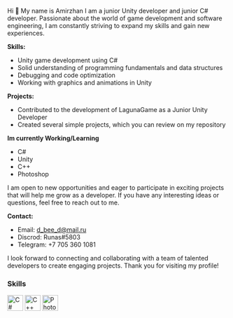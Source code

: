Hi 👋 My name is Amirzhan
I am a junior Unity developer and junior C# developer. Passionate about the world of game development and software engineering, I am constantly striving to expand my skills and gain new experiences.

**Skills:**
- Unity game development using C#
- Solid understanding of programming fundamentals and data structures
- Debugging and code optimization
- Working with graphics and animations in Unity

**Projects:**
- Contributed to the development of LagunaGame as a Junior Unity Developer
- Created several simple projects, which you can review on my repository

**Im currently Working/Learning**
- C#
- Unity
- C++
- Photoshop

I am open to new opportunities and eager to participate in exciting projects that will help me grow as a developer. If you have any interesting ideas or questions, feel free to reach out to me.

**Contact:**
- Email: d_bee_d@mail.ru
- Discrod: Runas#5803
- Telegram: +7 705 360 1081

I look forward to connecting and collaborating with a team of talented developers to create engaging projects. Thank you for visiting my profile!


### Skills


<p align="left">
<a href="https://docs.microsoft.com/en-us/dotnet/csharp/" target="_blank" rel="noreferrer"><img src="https://raw.githubusercontent.com/danielcranney/readme-generator/main/public/icons/skills/csharp-colored.svg" width="36" height="36" alt="C#" /></a>
<a href="https://docs.microsoft.com/en-us/cpp/?view=msvc-170" target="_blank" rel="noreferrer"><img src="https://raw.githubusercontent.com/danielcranney/readme-generator/main/public/icons/skills/cplusplus-colored.svg" width="36" height="36" alt="C++" /></a>
<a href="https://www.adobe.com/uk/products/photoshop.html" target="_blank" rel="noreferrer"><img src="https://raw.githubusercontent.com/danielcranney/readme-generator/main/public/icons/skills/photoshop-colored.svg" width="36" height="36" alt="Photoshop" /></a>
</p>
